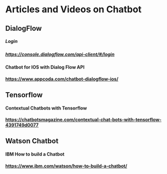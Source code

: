 # Articles and Videos on Chatbot

## DialogFlow
##### Login
##### https://console.dialogflow.com/api-client/#/login

#### Chatbot for IOS with Dialog Flow API
#### https://www.appcoda.com/chatbot-dialogflow-ios/

## Tensorflow
#### Contextual Chatbots with Tensorflow
#### https://chatbotsmagazine.com/contextual-chat-bots-with-tensorflow-4391749d0077

## Watson Chatbot
#### IBM How to build a Chatbot
#### https://www.ibm.com/watson/how-to-build-a-chatbot/
